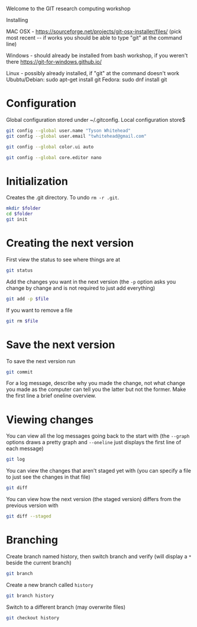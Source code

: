 Welcome to the GIT research computing workshop

Installing

MAC OSX - https://sourceforge.net/projects/git-osx-installer/files/
(pick most recent -- if works you should be able to type "git" at the command line)

Windows - should already be installed from bash workshop, if you weren't there
https://git-for-windows.github.io/

Linux - possibly already installed, if "git" at the command doesn't work
Ububtu/Debian: sudo apt-get install git
Fedora: sudo dnf install git

# Configuration 

Global configuration stored under ~/.gitconfig. Local configuration store$ 

```bash 
git config --global user.name "Tyson Whitehead"
git config --global user.email "twhitehead@gmail.com" 
```
```bash
git config --global color.ui auto
```
```bash 
git config --global core.editor nano
```

# Initialization 

Creates the .git directory. To undo `rm -r .git`. 

```bash 
mkdir $folder
cd $folder
git init
```

# Creating the next version

First view the status to see where things are at

```bash
git status
```

Add the changes you want in the next version (the `-p` option asks you 
change by change and is not required to just add everything)

```bash
git add -p $file
```

If you want to remove a file

```bash
git rm $file
```

# Save the next version

To save the next version run

```bash
git commit
```

For a log message, describe why you made the change, not what change you 
made as the computer can tell you the latter but not the former. Make the 
first line a brief oneline overview.


# Viewing changes

You can view all the log messages going back to the start with (the 
`--graph` options draws a pretty graph and `--oneline` just displays the 
first line of each message)

```bash
git log
```

You can view the changes that aren't staged yet with (you can specify a 
file to just see the changes in that file)

```bash
git diff
```

You can view how the next version (the staged version) differs from the 
previous version with

```bash
git diff --staged
```

# Branching

Create branch named history, then switch branch and verify (will display a `*` beside the current branch)

```bash
git branch 
```

Create a new branch called `history`

```bash
git branch history
```

Switch to a different branch (may overwrite files)

```bash
git checkout history
```


